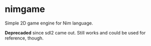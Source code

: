 nimgame
=======

Simple 2D game engine for Nim language.

**Deprecaded** since sdl2 came out. Still works and could be used for reference, though.
